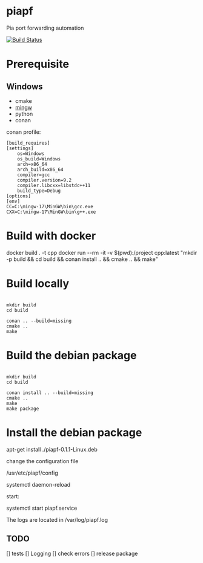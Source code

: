 # piapf
Pia port forwarding automation

[![Build Status](https://travis-ci.com/darknessnerd/piapf.svg?branch=main)](https://travis-ci.com/darknessnerd/piapf)

# Prerequisite

## Windows
* cmake
* [mingw](https://nuwen.net/mingw.html)
* python
* conan

conan profile:
```
[build_requires]
[settings]
    os=Windows
    os_build=Windows
    arch=x86_64
    arch_build=x86_64
    compiler=gcc
    compiler.version=9.2
    compiler.libcxx=libstdc++11
    build_type=Debug
[options]
[env]
CC=C:\mingw-17\MinGW\bin\gcc.exe
CXX=C:\mingw-17\MinGW\bin\g++.exe

```


# Build with docker

docker build . -t cpp
docker run --rm -it -v $(pwd):/project cpp:latest "mkdir -p build && cd build && conan install .. && cmake .. && make"


# Build locally

```

mkdir build
cd build

conan .. --build=missing
cmake ..
make
```


# Build the debian package 

```

mkdir build
cd build

conan install .. --build=missing
cmake ..
make
make package
```


# Install the debian package 

apt-get install ./piapf-0.1.1-Linux.deb


change the configuration file 

/usr/etc/piapf/config

systemctl daemon-reload

start: 

systemctl start piapf.service

The logs are located in  /var/log/piapf.log

## TODO 

[] tests
[] Logging 
[] check errors
[] release package 